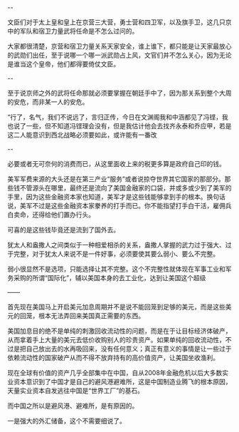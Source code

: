 --

文臣们对于太上皇和皇上在京营三大营，勇士营和四卫军，以及旗手卫，这几只京中的军队和宿卫力量武将任命是不怎么过问的。

大家都很清楚，京营和宿卫力量关系天家安全，谁上谁下，都只能是让天家最放心的武勋们出任，至于说哪一个哪一派武勋占上风，文官们并不怎么关心，因为无论是谁当这个皇帝，他们都得要倚仗文臣。

--

至于说京师之外的武将任命那就必须要掌握在朝廷手中了，因为那关系到整个大周的安危，而非某一人的安危。

“行了，名气，我们不说远了，言归正传，今日在文渊阁我和中涵都见了冯铿，我也说了一些，但不知道冯铿理会没有，但是我估计他会去找齐永泰和乔应甲，若是这二人能意识到西北战略必须要如此，或许能有一番改

--

必要或者无可奈何的消费而已，从这里面收上来的税更多算是政府自己印的钱。

美军军费来源的大头还是在第三产业“服务”或者说掠夺世界其它国家的那部分。那些钱不管源头在哪里，最终还是流向了美国金融家的口袋，并或多或少到了美军的手里，因为这些金融资本家也知道，美军才是这些钱能够拿到手的根本。换句话说，美军不过是这些金融资本家豢养的打手而已。你不能指望打手白干活，雇佣兵白卖命，还得给他们置办行头。

可喜的是这些钱毕竟还是流到了国外去。

犹太人和盎撒人之间类似于一种相爱相杀的关系，盎撒人掌握的武力过于强大、过于完整，对于犹太人来说不是一件好事，必须要使其要么弱小、要么不完整。

弱小很显然不是选项，只能选择让其不完整。这个不完整性就体现在军事工业和军务采购的所谓“国际化”，辅以美国本身的去工业化，达到让美国这个超级

——

首先现在美国马上开启美元加息周期并不是说不能回笼到足够的美元，而是这些美元的回笼，根本无法弄回来美国真正需要的东西。

美国加息目的绝不是单纯的刺激回收流动性的问题，而是在于让目标经济体破产，从而拿着手上大量的美元去低价收购别人的珍贵资产。如果单纯的回收流动性，不过是把自己放出去的水再吸回来，没有任何意义；真正有意义的事情是让一些过于依赖流动性的国家破产从而不得不放弃持有的高价值资产，让美国坐收渔利。

现在全球有价值的资产几乎全部集中在中国，自从2008年金融危机以后大多数实业资本意识到了中国才是自己的避风港避难所，这是中国制造业腾飞的根本原因，天量实业资本自发逃往中国是“世界工厂”的基石。

而中国之所以是避风港、避难所，是有原因的。

一是强大的外汇储备，这个不需要细说了。